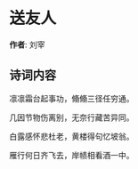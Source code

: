 # 送友人

**作者**: 刘宰

## 诗词内容

凛凛霜台起事功，翛翛三径任穷通。

几因节物伤离别，无奈行藏苦异同。

白露感怀悲杜老，黄楼得句忆坡翁。

雁行何日齐飞去，岸帻相看酒一中。

